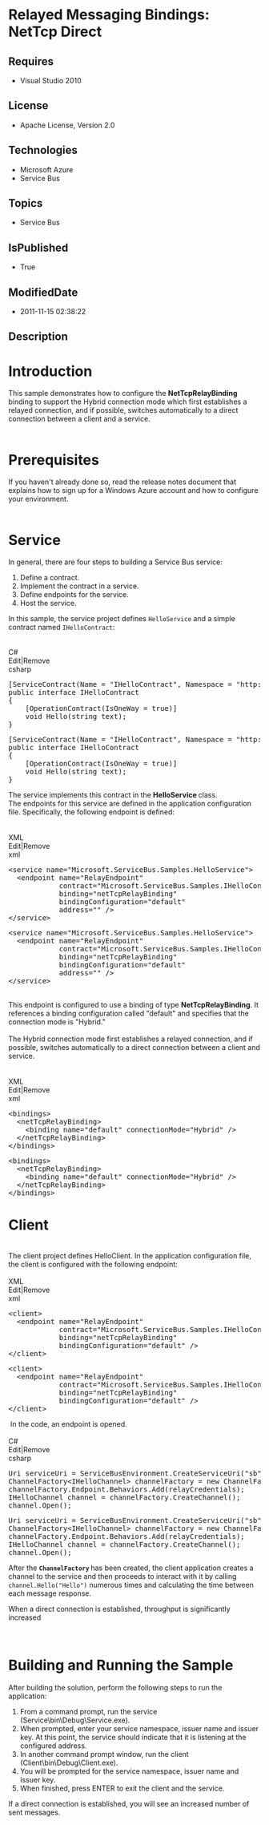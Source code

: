 # Relayed Messaging Bindings: NetTcp Direct
## Requires
* Visual Studio 2010
## License
* Apache License, Version 2.0
## Technologies
* Microsoft Azure
* Service Bus
## Topics
* Service Bus
## IsPublished
* True
## ModifiedDate
* 2011-11-15 02:38:22
## Description

<h1>Introduction</h1>
<div>This sample demonstrates how to configure the <strong>NetTcpRelayBinding</strong> binding to support the Hybrid connection mode which first establishes a relayed connection, and if possible, switches automatically to a direct connection between a client
 and a service.</div>
<div>&nbsp;</div>
<h1>Prerequisites</h1>
<div>If you haven't already done so, read the release notes document that explains how to sign up for a Windows Azure account and how to configure your environment.</div>
<div>&nbsp;</div>
<h1>Service</h1>
<div>In general, there are four steps to building a Service Bus service:</div>
<ol>
<li>Define a contract. </li><li>Implement the contract in a service. </li><li>Define endpoints for the service. </li><li>Host the service. </li></ol>
<div>In this sample, the service project defines <code>HelloService</code> and a simple contract named
<code>IHelloContract</code>:<br>
<br>
<span style="font-family:Times New Roman; font-size:small">&nbsp;</span></div>
<div class="scriptcode">
<div class="pluginEditHolder" pluginCommand="mceScriptCode">
<div class="title"><span>C#</span></div>
<div class="pluginLinkHolder"><span class="pluginEditHolderLink">Edit</span>|<span class="pluginRemoveHolderLink">Remove</span></div>
<span class="hidden">csharp</span>
<pre class="hidden">[ServiceContract(Name = &quot;IHelloContract&quot;, Namespace = &quot;http://samples.microsoft.com/ServiceModel/Relay/&quot;)]
public interface IHelloContract
{
    [OperationContract(IsOneWay = true)]
    void Hello(string text);
}
</pre>
<div class="preview">
<pre class="js">[ServiceContract(Name&nbsp;=&nbsp;<span class="js__string">&quot;IHelloContract&quot;</span>,&nbsp;Namespace&nbsp;=&nbsp;<span class="js__string">&quot;http://samples.microsoft.com/ServiceModel/Relay/&quot;</span>)]&nbsp;
public&nbsp;interface&nbsp;IHelloContract&nbsp;
<span class="js__brace">{</span>&nbsp;
&nbsp;&nbsp;&nbsp;&nbsp;[OperationContract(IsOneWay&nbsp;=&nbsp;true)]&nbsp;
&nbsp;&nbsp;&nbsp;&nbsp;<span class="js__operator">void</span>&nbsp;Hello(string&nbsp;text);&nbsp;
<span class="js__brace">}</span>&nbsp;
</pre>
</div>
</div>
</div>
<div class="endscriptcode">The service implements this contract in the <strong>
HelloService </strong>class.</div>
<div class="endscriptcode">The endpoints for this service are defined in the application configuration file. Specifically, the following endpoint is defined:&nbsp;</div>
<div class="endscriptcode">&nbsp;</div>
<div class="endscriptcode">&nbsp;</div>
<div class="endscriptcode">
<div class="scriptcode">
<div class="pluginEditHolder" pluginCommand="mceScriptCode">
<div class="title"><span>XML</span></div>
<div class="pluginLinkHolder"><span class="pluginEditHolderLink">Edit</span>|<span class="pluginRemoveHolderLink">Remove</span></div>
<span class="hidden">xml</span>
<pre class="hidden">&lt;service name=&quot;Microsoft.ServiceBus.Samples.HelloService&quot;&gt;
  &lt;endpoint name=&quot;RelayEndpoint&quot;
            contract=&quot;Microsoft.ServiceBus.Samples.IHelloContract&quot;
            binding=&quot;netTcpRelayBinding&quot;
            bindingConfiguration=&quot;default&quot; 
            address=&quot;&quot; /&gt;
&lt;/service&gt;
</pre>
<div class="preview">
<pre class="csharp">&lt;service&nbsp;name=<span class="cs__string">&quot;Microsoft.ServiceBus.Samples.HelloService&quot;</span>&gt;&nbsp;
&nbsp;&nbsp;&lt;endpoint&nbsp;name=<span class="cs__string">&quot;RelayEndpoint&quot;</span>&nbsp;
&nbsp;&nbsp;&nbsp;&nbsp;&nbsp;&nbsp;&nbsp;&nbsp;&nbsp;&nbsp;&nbsp;&nbsp;contract=<span class="cs__string">&quot;Microsoft.ServiceBus.Samples.IHelloContract&quot;</span>&nbsp;
&nbsp;&nbsp;&nbsp;&nbsp;&nbsp;&nbsp;&nbsp;&nbsp;&nbsp;&nbsp;&nbsp;&nbsp;binding=<span class="cs__string">&quot;netTcpRelayBinding&quot;</span>&nbsp;
&nbsp;&nbsp;&nbsp;&nbsp;&nbsp;&nbsp;&nbsp;&nbsp;&nbsp;&nbsp;&nbsp;&nbsp;bindingConfiguration=<span class="cs__string">&quot;default&quot;</span>&nbsp;&nbsp;
&nbsp;&nbsp;&nbsp;&nbsp;&nbsp;&nbsp;&nbsp;&nbsp;&nbsp;&nbsp;&nbsp;&nbsp;address=<span class="cs__string">&quot;&quot;</span>&nbsp;/&gt;&nbsp;
&lt;/service&gt;&nbsp;
</pre>
</div>
</div>
</div>
<div class="endscriptcode">&nbsp;</div>
</div>
<div class="endscriptcode">This endpoint is configured to use a binding of type
<strong>NetTcpRelayBinding</strong>. It references a binding configuration called &quot;default&quot; and specifies that the connection mode is &quot;Hybrid.&quot;</div>
<div class="endscriptcode"><br>
The Hybrid connection mode first establishes a relayed connection, and if possible, switches automatically to a direct connection between a client and service.</div>
<div class="endscriptcode">&nbsp;</div>
<div class="endscriptcode">&nbsp;</div>
<div class="endscriptcode">
<div class="scriptcode">
<div class="pluginEditHolder" pluginCommand="mceScriptCode">
<div class="title"><span>XML</span></div>
<div class="pluginLinkHolder"><span class="pluginEditHolderLink">Edit</span>|<span class="pluginRemoveHolderLink">Remove</span></div>
<span class="hidden">xml</span>
<pre class="hidden">&lt;bindings&gt;
  &lt;netTcpRelayBinding&gt;
    &lt;binding name=&quot;default&quot; connectionMode=&quot;Hybrid&quot; /&gt;
  &lt;/netTcpRelayBinding&gt;
&lt;/bindings&gt;
</pre>
<div class="preview">
<pre class="js">&lt;bindings&gt;&nbsp;
&nbsp;&nbsp;&lt;netTcpRelayBinding&gt;&nbsp;
&nbsp;&nbsp;&nbsp;&nbsp;&lt;binding&nbsp;name=<span class="js__string">&quot;default&quot;</span>&nbsp;connectionMode=<span class="js__string">&quot;Hybrid&quot;</span>&nbsp;/&gt;&nbsp;
&nbsp;&nbsp;&lt;/netTcpRelayBinding&gt;&nbsp;
&lt;/bindings&gt;&nbsp;
</pre>
</div>
</div>
</div>
<h1 class="endscriptcode">Client</h1>
<div class="endscriptcode"><br>
The client project defines HelloClient. In the application configuration file, the client is configured with the following endpoint:</div>
</div>
<div class="endscriptcode">&nbsp;</div>
<div class="endscriptcode">
<div class="scriptcode">
<div class="pluginEditHolder" pluginCommand="mceScriptCode">
<div class="title"><span>XML</span></div>
<div class="pluginLinkHolder"><span class="pluginEditHolderLink">Edit</span>|<span class="pluginRemoveHolderLink">Remove</span></div>
<span class="hidden">xml</span>
<pre class="hidden">&lt;client&gt;
  &lt;endpoint name=&quot;RelayEndpoint&quot;
            contract=&quot;Microsoft.ServiceBus.Samples.IHelloContract&quot;
            binding=&quot;netTcpRelayBinding&quot;
            bindingConfiguration=&quot;default&quot; /&gt;
&lt;/client&gt;
</pre>
<div class="preview">
<pre class="js">&lt;client&gt;&nbsp;
&nbsp;&nbsp;&lt;endpoint&nbsp;name=<span class="js__string">&quot;RelayEndpoint&quot;</span>&nbsp;
&nbsp;&nbsp;&nbsp;&nbsp;&nbsp;&nbsp;&nbsp;&nbsp;&nbsp;&nbsp;&nbsp;&nbsp;contract=<span class="js__string">&quot;Microsoft.ServiceBus.Samples.IHelloContract&quot;</span>&nbsp;
&nbsp;&nbsp;&nbsp;&nbsp;&nbsp;&nbsp;&nbsp;&nbsp;&nbsp;&nbsp;&nbsp;&nbsp;binding=<span class="js__string">&quot;netTcpRelayBinding&quot;</span>&nbsp;
&nbsp;&nbsp;&nbsp;&nbsp;&nbsp;&nbsp;&nbsp;&nbsp;&nbsp;&nbsp;&nbsp;&nbsp;bindingConfiguration=<span class="js__string">&quot;default&quot;</span>&nbsp;/&gt;&nbsp;
&lt;/client&gt;&nbsp;
</pre>
</div>
</div>
</div>
<div class="endscriptcode">&nbsp;In the code, an endpoint is opened.</div>
<div class="endscriptcode">&nbsp;</div>
<div class="endscriptcode"></div>
</div>
<div class="endscriptcode">
<div class="scriptcode">
<div class="pluginEditHolder" pluginCommand="mceScriptCode">
<div class="title"><span>C#</span></div>
<div class="pluginLinkHolder"><span class="pluginEditHolderLink">Edit</span>|<span class="pluginRemoveHolderLink">Remove</span></div>
<span class="hidden">csharp</span>
<pre class="hidden">Uri serviceUri = ServiceBusEnvironment.CreateServiceUri(&quot;sb&quot;, serviceNamespace, &quot;HelloService&quot;);
ChannelFactory&lt;IHelloChannel&gt; channelFactory = new ChannelFactory&lt;IHelloChannel&gt;(&quot;RelayEndpoint&quot;, new EndpointAddress(serviceUri));
channelFactory.Endpoint.Behaviors.Add(relayCredentials);
IHelloChannel channel = channelFactory.CreateChannel();
channel.Open();
</pre>
<div class="preview">
<pre class="js">Uri&nbsp;serviceUri&nbsp;=&nbsp;ServiceBusEnvironment.CreateServiceUri(<span class="js__string">&quot;sb&quot;</span>,&nbsp;serviceNamespace,&nbsp;<span class="js__string">&quot;HelloService&quot;</span>);&nbsp;
ChannelFactory&lt;IHelloChannel&gt;&nbsp;channelFactory&nbsp;=&nbsp;<span class="js__operator">new</span>&nbsp;ChannelFactory&lt;IHelloChannel&gt;(<span class="js__string">&quot;RelayEndpoint&quot;</span>,&nbsp;<span class="js__operator">new</span>&nbsp;EndpointAddress(serviceUri));&nbsp;
channelFactory.Endpoint.Behaviors.Add(relayCredentials);&nbsp;
IHelloChannel&nbsp;channel&nbsp;=&nbsp;channelFactory.CreateChannel();&nbsp;
channel.Open();&nbsp;
</pre>
</div>
</div>
</div>
<div class="endscriptcode">
<p>After the <strong><code>ChannelFactory</code> </strong>has been created, the client application creates a channel to the service and then proceeds to interact with it by calling
<code>channel.Hello(&quot;Hello&quot;)</code> numerous times and calculating the time between each message response.</p>
<p>When a direct connection is established, throughput is significantly increased</p>
<p>&nbsp;</p>
<h1>Building and Running the Sample</h1>
<p>After building the solution, perform the following steps to run the application:</p>
<ol>
<li>From a command prompt, run the service (Service\bin\Debug\Service.exe). </li><li>When prompted, enter your service namespace, issuer name and issuer key. At this point, the service should indicate that it is listening at the configured address.
</li><li>In another command prompt window, run the client (Client\bin\Debug\Client.exe).
</li><li>You will be prompted for the service namespace, issuer name and issuer key. </li><li>When finished, press ENTER to exit the client and the service. </li></ol>
<p>If a direct connection is established, you will see an increased number of sent messages.</p>
</div>
</div>
<div class="endscriptcode">&nbsp;</div>
<div class="endscriptcode">&nbsp;</div>
<div class="endscriptcode">&nbsp;</div>
<div class="endscriptcode">&nbsp;</div>
<div class="endscriptcode">&nbsp;</div>
<div class="endscriptcode">&nbsp;</div>
<div class="endscriptcode">&nbsp;</div>
<div class="endscriptcode">&nbsp;</div>
<div class="endscriptcode">&nbsp;</div>
<div class="endscriptcode">&nbsp;</div>
<div class="endscriptcode">&nbsp;</div>
<div class="endscriptcode">&nbsp;</div>
<div class="endscriptcode">&nbsp;</div>
<div class="endscriptcode">&nbsp;</div>
<div class="endscriptcode">&nbsp;</div>
<div class="endscriptcode">&nbsp;</div>
<div class="endscriptcode">&nbsp;</div>
<div class="endscriptcode">&nbsp;</div>
<div class="endscriptcode">&nbsp;</div>
<div class="endscriptcode">&nbsp;</div>
<div class="endscriptcode">&nbsp;</div>
<div class="endscriptcode">&nbsp;</div>
<div class="endscriptcode">&nbsp;</div>
<div class="endscriptcode">&nbsp;</div>
<div class="endscriptcode">&nbsp;</div>
<div class="endscriptcode">&nbsp;</div>
<div class="endscriptcode">&nbsp;</div>
<div class="endscriptcode">&nbsp;</div>
<div class="endscriptcode">&nbsp;</div>
<div class="endscriptcode">&nbsp;</div>
<div class="endscriptcode">&nbsp;</div>
<div class="endscriptcode">&nbsp;</div>
<div class="endscriptcode">&nbsp;</div>
<div class="endscriptcode">&nbsp;</div>
<div class="endscriptcode">&nbsp;</div>
<div class="endscriptcode">&nbsp;</div>
<div class="endscriptcode">&nbsp;</div>
<div class="endscriptcode">&nbsp;</div>
<div class="endscriptcode">&nbsp;</div>
<div class="endscriptcode">&nbsp;</div>
<div class="endscriptcode">&nbsp;</div>
<div class="endscriptcode">&nbsp;</div>
<div class="endscriptcode">&nbsp;</div>
<div class="endscriptcode">&nbsp;</div>
<div class="endscriptcode">&nbsp;</div>
<div class="endscriptcode">&nbsp;</div>
<div class="endscriptcode">&nbsp;</div>
<div class="endscriptcode">&nbsp;</div>
<div class="endscriptcode"></div>
<div class="endscriptcode"><span style="font-family:Times New Roman; font-size:small"><span style="font-family:Times New Roman; font-size:small">&nbsp;</span></span>&nbsp;</div>
<div class="endscriptcode"><span style="font-family:Times New Roman; font-size:small">&nbsp;</span>&nbsp;</div>
<div class="endscriptcode"><span style="font-family:Times New Roman; font-size:small">&nbsp;</span>&nbsp;</div>
<div class="endscriptcode"><span style="font-family:Times New Roman; font-size:small">&nbsp;</span>&nbsp;</div>
<div class="endscriptcode"><span style="font-family:Times New Roman; font-size:small">&nbsp;</span>&nbsp;</div>
<div class="endscriptcode"><span style="font-family:Times New Roman; font-size:small">&nbsp;</span>&nbsp;</div>
<div class="endscriptcode"><span style="font-family:Times New Roman; font-size:small">&nbsp;</span>&nbsp;</div>
<div class="endscriptcode">&nbsp;</div>
<div class="endscriptcode">&nbsp;</div>
<div class="endscriptcode">&nbsp;</div>
<div class="endscriptcode">&nbsp;</div>
<div class="endscriptcode">&nbsp;</div>
<div class="endscriptcode"><span style="font-family:Times New Roman; font-size:small">&nbsp;</span></div>
<div class="endscriptcode"><span style="font-family:Times New Roman; font-size:small">&nbsp;</span></div>
<div class="endscriptcode"><span style="font-family:Times New Roman; font-size:small">&nbsp;</span></div>
<div class="endscriptcode"><span style="font-family:Times New Roman; font-size:small">&nbsp;</span></div>
<div class="endscriptcode"><span style="font-family:Times New Roman; font-size:small">&nbsp;</span></div>
